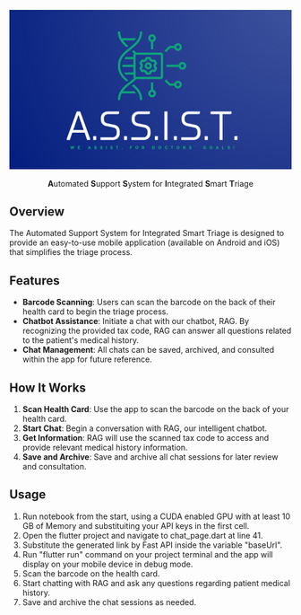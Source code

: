![Logo](logo.png)

<p align="center">
  <strong>A</strong>utomated 
  <strong>S</strong>upport 
  <strong>S</strong>ystem for 
  <strong>I</strong>ntegrated 
  <strong>S</strong>mart 
  <strong>T</strong>riage
</p>

## Overview
The Automated Support System for Integrated Smart Triage is designed to provide an easy-to-use mobile application (available on Android and iOS) that simplifies the triage process.

## Features
- **Barcode Scanning**: Users can scan the barcode on the back of their health card to begin the triage process.
- **Chatbot Assistance**: Initiate a chat with our chatbot, RAG. By recognizing the provided tax code, RAG can answer all questions related to the patient's medical history.
- **Chat Management**: All chats can be saved, archived, and consulted within the app for future reference.

## How It Works
1. **Scan Health Card**: Use the app to scan the barcode on the back of your health card.
2. **Start Chat**: Begin a conversation with RAG, our intelligent chatbot.
3. **Get Information**: RAG will use the scanned tax code to access and provide relevant medical history information.
4. **Save and Archive**: Save and archive all chat sessions for later review and consultation.

## Usage
1. Run notebook from the start, using a CUDA enabled GPU with at least 10 GB of Memory and substituiting your API keys in the first cell.
2. Open the flutter project and navigate to chat_page.dart at line 41.
3. Substitute the generated link by Fast API inside the variable "baseUrl".
4. Run "flutter run" command on your project terminal and the app will display on your mobile device in debug mode.
5. Scan the barcode on the health card.
6. Start chatting with RAG and ask any questions regarding patient medical history.
7. Save and archive the chat sessions as needed.


